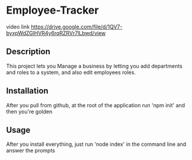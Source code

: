 # Employee-Tracker
video link https://drive.google.com/file/d/1QV7-byxpWdZGlHVR4y6rqRZRVr7lLbwd/view

## Description
This project lets you Manage a business by letting you add departments and roles to a system, and also edit employees roles.
    
## Installation
After you pull from github, at the root of the application run 'npm init' and then you're golden

## Usage
After you install everything, just run 'node index' in the command line and answer the prompts
